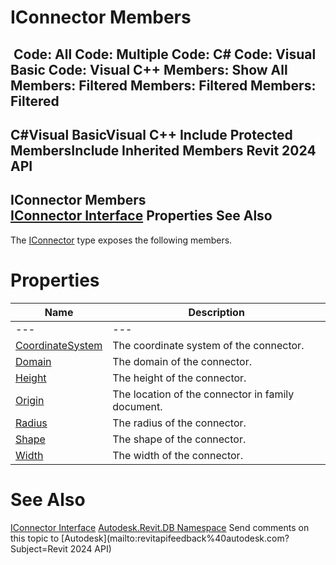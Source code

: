 # IConnector Members

﻿
 Code: All Code: Multiple Code: C# Code: Visual Basic Code: Visual C++  Members: Show All Members: Filtered Members: Filtered Members: Filtered   
---  
C#Visual BasicVisual C++
Include Protected MembersInclude Inherited Members
Revit 2024 API  
---  
IConnector Members  
[IConnector Interface](d5c02879-947d-d177-9c9a-52f662371da7.md "IConnector Interface") Properties See Also  
---  
The [IConnector](d5c02879-947d-d177-9c9a-52f662371da7.md "IConnector Interface") type exposes the following members.
# Properties
| Name | Description |
| --- | --- |
| --- | --- | --- |
| [CoordinateSystem](83c23e11-64cf-0d4c-1233-d90f69c7de8e.md "CoordinateSystem Property") | The coordinate system of the connector. |
| [Domain](07b258fc-79c0-5544-6c99-1b77b464fbc8.md "Domain Property") | The domain of the connector. |
| [Height](6ae0a4c9-f867-d9c3-686f-464c62c1d0ed.md "Height Property") | The height of the connector. |
| [Origin](5e8de3db-f3b3-033b-2825-a10df6523ec1.md "Origin Property") | The location of the connector in family document. |
| [Radius](99f43e48-6cae-b62c-5928-7b68682d9a42.md "Radius Property") | The radius of the connector. |
| [Shape](68a666d3-3e85-d597-f409-da056e7b2e2b.md "Shape Property") | The shape of the connector. |
| [Width](92181844-bac8-96ab-eeac-bf4e62339f82.md "Width Property") | The width of the connector. |

# See Also
[IConnector Interface](d5c02879-947d-d177-9c9a-52f662371da7.md "IConnector Interface")
[Autodesk.Revit.DB Namespace](87546ba7-461b-c646-cbb1-2cb8f5bff8b2.md "Autodesk.Revit.DB Namespace")
Send comments on this topic to [Autodesk](mailto:revitapifeedback%40autodesk.com?Subject=Revit 2024 API)